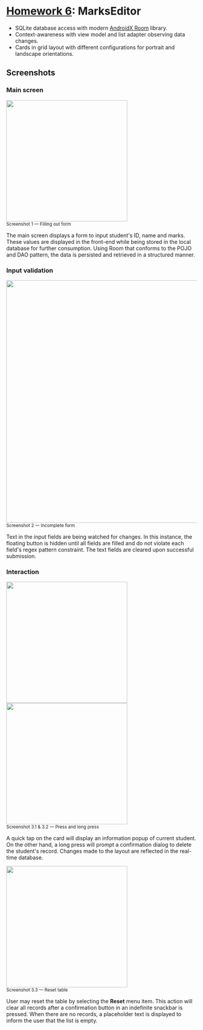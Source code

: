 # [Homework 6](https://github.com/hanggrian/IIT-ITM555/blob/assets/assignments/hw6.docx): MarksEditor

- SQLite database access with modern [AndroidX Room](https://developer.android.com/training/data-storage/room/accessing-data)
  library.
- Context-awareness with view model and list adapter observing data changes.
- Cards in grid layout with different configurations for portrait and landscape
  orientations.

## Screenshots

### Main screen

<img width="320" src="https://github.com/hanggrian/IIT-ITM555/raw/assets/assignments/hw6/screenshot1.png"><br><small>Screenshot 1 &mdash; Filling out form</small>

The main screen displays a form to input student's ID, name and marks. These
values are displayed in the front-end while being stored in the local database
for further consumption. Using Room that conforms to the POJO and DAO pattern,
the data is persisted and retrieved in a structured manner.

### Input validation

<img width="640" src="https://github.com/hanggrian/IIT-ITM555/raw/assets/assignments/hw6/screenshot2.png"><br><small>Screenshot 2 &mdash; Incomplete form</small>

Text in the input fields are being watched for changes. In this instance, the
floating button is hidden until all fields are filled and do not violate each
field's regex pattern constraint. The text fields are cleared upon successful
submission.

### Interaction

<img width="320" src="https://github.com/hanggrian/IIT-ITM555/raw/assets/assignments/hw6/screenshot3_1.png">
<img width="320" src="https://github.com/hanggrian/IIT-ITM555/raw/assets/assignments/hw6/screenshot3_2.png"><br><small>Screenshot 3.1 & 3.2 &mdash; Press and long press</small>

A quick tap on the card will display an information popup of current student. On
the other hand, a long press will prompt a confirmation dialog to delete the
student's record. Changes made to the layout are reflected in the real-time
database.

<img width="320" src="https://github.com/hanggrian/IIT-ITM555/raw/assets/assignments/hw6/screenshot3_3.png"><br><small>Screenshot 3.3 &mdash; Reset table</small>

User may reset the table by selecting the **Reset** menu item. This action will
clear all records after a confirmation button in an indefinite snackbar is
pressed. When there are no records, a placeholder text is displayed to inform
the user that the list is empty.
